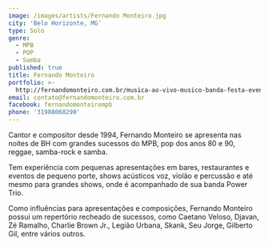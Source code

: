 ```yaml
---
image: /images/artists/Fernando Monteiro.jpg
city: 'Belo Horizonte, MG'
type: Solo
genre:
  - MPB
  - POP
  - Samba
published: true
title: Fernando Monteiro
portfolio: >-
  http://fernandomonteiro.com.br/musica-ao-vivo-musico-banda-festa-evento-bh-videos/
email: contato@fernandomonteiro.com.br
facebook: fernandomonteirompb
phone: '31988068290'
---
```

Cantor e compositor desde 1994, Fernando Monteiro se apresenta nas noites de BH com grandes sucessos do MPB, pop dos anos 80 e 90, reggae, samba-rock e samba.

Tem experiência com pequenas apresentações em bares, restaurantes e eventos de pequeno porte, shows acústicos voz, violão e percussão e até mesmo para grandes shows, onde é acompanhado de sua banda Power Trio.

Como influências para apresentações e composições, Fernando Monteiro possui um repertório recheado de sucessos, como Caetano Veloso, Djavan, Zé Ramalho, Charlie Brown Jr., Legião Urbana, Skank, Seu Jorge, Gilberto Gil, entre vários outros.
